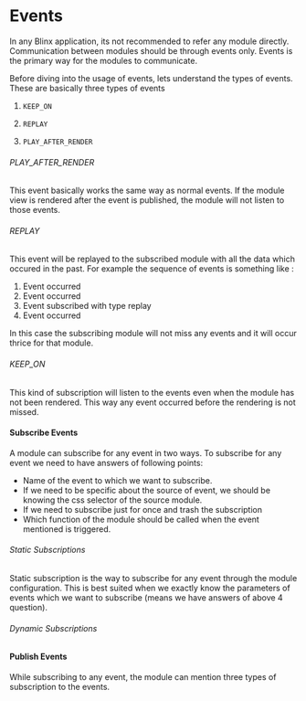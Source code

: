 # Events

In any Blinx application, its not recommended to refer any module directly. Communication between modules should be through events only. Events is the primary way for the modules to communicate.

Before diving into the usage of events, lets understand the types of events. These are basically three types of events

1. `KEEP_ON`

2. `REPLAY`

3. `PLAY_AFTER_RENDER`

###### PLAY\_AFTER\_RENDER

This event basically works the same way as normal events. If the module view is rendered after the event is published, the module will not listen to those events.

###### REPLAY

This event will be replayed to the subscribed module with all the data which occured in the past. For example the sequence of events is something like :

1. Event occurred
2. Event occurred
3. Event subscribed with type replay
4. Event occurred

In this case the subscribing module will not miss any events and it will occur thrice for that module.

###### KEEP\_ON

This kind of subscription will listen to the events even when the module has not been rendered. This way any event occurred before the rendering is not missed.

#### 

#### Subscribe Events

A module can subscribe for any event in two ways. To subscribe for any event we need to have answers of following points:

* Name of the event to which we want to subscribe.
* If we need to be specific about the source of event, we should be knowing the css selector of the source module.
* If we need to subscribe just for once and trash the subscription
* Which function of the module should be called when the event mentioned is triggered.

###### Static Subscriptions

Static subscription is the way to subscribe for any event through the module configuration. This is best suited when we exactly know the parameters of events which we want to subscribe \(means we have answers of above 4 question\).





###### Dynamic Subscriptions

#### 

#### Publish Events

While subscribing to any event, the module can mention three types of subscription to the events.

